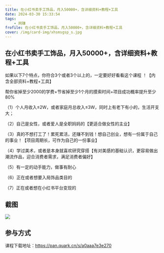 ```yaml
---
title: 在小红书卖手工饰品，月入50000+，含详细资料+教程+工具
date: 2024-03-30 15:33:54
tags:
    - 网赚
frofile: 在小红书卖手工饰品，月入50000+，含详细资料+教程+工具
cover: /img/card-img/xhsmsgsp_s.jpg
---
```


## 在小红书卖手工饰品，月入50000+，含详细资料+教程+工具

如果以下7个特点，你符合3个或者3个以上的，一定要好好看看这个课程 ！【内含全部资料+教程+工具】

帮你省掉至少2000的学费+节省掉至少1个月的摸索时间+项目成功概率提升至少80%

（1）个人月收入≤2W，或者家庭月总收入≤3W，同时上有老下有小的，生活开支大；

（2）自己是女性，或者爱人是全职妈妈的【更适合做女性的主业】

（3）真的不想打工了！累死累活，还赚不到钱！想自己创业，想有一份属于自己的事业！【项目周期长，可作为自己的一份事业】

（4）学过美术，或者是本身就喜欢研究穿搭【有对美感的基础认识，更容易做出潮流作品，迎合消费者需求，满足消费者偏好】

（5）有一定的动手能力，做事有耐心

（6）正在或者想要入局饰品类目的

（7）正在或者想在小红书平台变现的

## 截图

![](/img/card-img/xhsmsgsp.webp)

## 参与方式

课程下载地址：https://pan.quark.cn/s/a0aaa7e3e270

